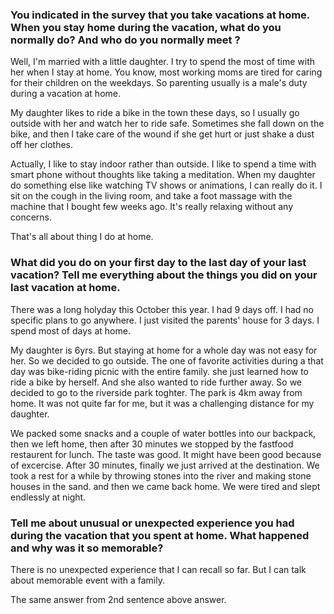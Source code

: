 ### You indicated in the survey that you take vacations at home. When you stay home during the vacation, what do you normally do? And who do you normally meet ?

Well, I'm married with a little daughter. I try to spend the most of time with her when I stay at home. You know, most working moms are tired for caring for their children on the weekdays. So parenting usually is a male's duty during a vacation at home.

My daughter likes to ride a bike in the town these days, so I usually go outside with her and watch her to ride safe. Sometimes she fall down on the bike, and then I take care of the wound if she get hurt or just shake a dust off her clothes. 

Actually, I like to stay indoor rather than outside. I like to spend a time with smart phone without thoughts like taking a meditation. When my daughter do something else like watching TV shows or animations, I can really do it. I sit on the cough in the living room, and take a foot massage with the machine that I bought few weeks ago. It's really relaxing without any concerns.

That's all about thing I do at home.

### What did you do on your first day to the last day of your last vacation? Tell me everything about the things you did on your last vacation at home.

There was a long holyday this October this year. I had 9 days off. I had no specific plans to go anywhere. I just visited  the parents' house for 3 days. I spend most of days at home. 

My daughter is 6yrs. But staying at home for a whole day was not easy for her. So we decided to go outside. The one of favorite activities during a that day was bike-riding picnic with the entire family. she just learned how to ride a bike by herself. And she also wanted to ride further away. So we decided to go to the riverside park toghter. The park is 4km away from home. It was not quite far for me, but it was a challenging distance for my daughter.

We packed some snacks and a couple of water bottles into our backpack, then we left home, then after 30 minutes we stopped by the fastfood restaurent for lunch. The taste was good. It might have been good because of excercise. After 30 minutes, finally we just arrived at the destination. We took a rest for a while by throwing stones into the river and making stone houses in the sand. and then we came back home. We were tired and slept endlessly at night.

### Tell me about unusual or unexpected experience you had  during the vacation that you spent at home. What happened and why was it so memorable?

There is no unexpected experience that I can recall so far. But I can talk about memorable event with a family.

The same answer from 2nd sentence above answer.
